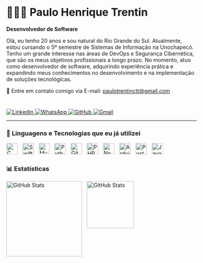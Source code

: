 # 👨🏻‍💻 Paulo Henrique Trentin

**Desenvolvedor de Software**

Olá, eu tenho 20 anos e sou natural do Rio Grande do Sul. Atualmente, estou cursando o 5º semestre de Sistemas de Informação na Unochapecó. Tenho um grande interesse nas áreas de DevOps e Segurança Cibernética, que são os meus objetivos profissionais a longo prazo. No momento, atuo como desenvolvedor de software, adquirindo experiência prática e expandindo meus conhecimentos no desenvolvimento e na implementação de soluções tecnológicas.

📩 Entre em contato comigo via E-mail: paulotrentinctt@gmail.com

#

<p align="left">
    <a href="https://www.linkedin.com/in/paulohenriquetrentin/">
        <img
            alt="LinkedIn"
            title="Visite meu perfil no LinkedIn"
            src="https://img.shields.io/badge/LinkedIn-0077B5?style=for-the-badge&logo=linkedin&logoColor=white"
        />
    </a>
    <a href="https://wa.me/5554996270214?text=Ol%C3%A1%2C%20Paulo!%20Peguei%20seu%20contato%20atrav%C3%A9s%20do%20GitHub!">
        <img
            alt="WhatsApp"
            title="Entre em contato comigo via WhatsApp"
            src="https://img.shields.io/badge/WhatsApp-25D366?style=for-the-badge&logo=whatsapp&logoColor=white"
        />
    </a>
    <a href="https://github.com/PauloHenriqueTrentin">
        <img
            alt="GitHub"
            title="Me siga no GitHub"
            src="https://img.shields.io/badge/GitHub-100000?style=for-the-badge&logo=github&logoColor=white"
        />
    </a>
    <a href="mailto:paulotrentinctt@gmail.com?subject=Quero%20falar%20com%20voc%C3%AA!&body=Ol%C3%A1%2C%20Paulo!%20Tudo%20bem%20com%20voc%C3%AA!%3F%20Peguei%20seu%20E-mail%20atrav%C3%A9s%20do%20GitHub%20%F0%9F%98%80">
        <img
            alt="Gmail"
            title="Entre em contato comigo via E-mail (Esse botão só funciona em dispositivos móveis)"
            src="https://img.shields.io/badge/Gmail-D14836?style=for-the-badge&logo=gmail&logoColor=white"
        />
    </a>
</p>

---

### 🤖 Linguagens e Tecnologias que eu já utilizei

<p>
    <a href="https://en.wikipedia.org/wiki/C_(programming_language)">
        <img align="left" alt="C" title="C" width="30px" style="padding-right: 10px;" src="https://cdn.jsdelivr.net/gh/devicons/devicon@latest/icons/c/c-original.svg" />
    </a>
    <a href="https://developer.apple.com/swift/">
        <img align="left" alt="Swift" title="Swift" width="30px" style="padding-right: 10px;" src="https://cdn.jsdelivr.net/gh/devicons/devicon@latest/icons/swift/swift-original.svg"/>
    </a>
    <a href="https://www.mysql.com/">
        <img align="left" alt="MySQL" title="MySQL" width="28px" style="padding-right: 10px;" src="https://cdn.jsdelivr.net/gh/devicons/devicon@latest/icons/mysql/mysql-original-wordmark.svg" />
    </a>
    <a href="https://www.python.org/">
        <img align="left" alt="Python" title="Python" width="30px" style="padding-right: 10px;" src="https://cdn.jsdelivr.net/gh/devicons/devicon@latest/icons/python/python-original.svg"/>
    </a>
    <a href="https://git-scm.com/">
        <img align="left" alt="Git" title="Git" width="30px" style="padding-right: 10px;" src="https://cdn.jsdelivr.net/gh/devicons/devicon@latest/icons/git/git-original.svg"/>
    </a>
    <a href="https://www.php.net/">
        <img align="left" alt="PHP" title="PHP" width="30px" style="padding-right: 10px;" src="https://cdn.jsdelivr.net/gh/devicons/devicon@latest/icons/php/php-original.svg"/>
    </a>
    <a href="https://nodejs.org/">
        <img align="left" alt="Node.js" title="Node.js" width="30px" style="padding-right: 10px;" src="https://cdn.jsdelivr.net/gh/devicons/devicon@latest/icons/nodejs/nodejs-original-wordmark.svg"/>
    </a>
    <a href="https://www.arduino.cc/">
        <img align="left" alt="Arduino" title="Arduino" width="30px" style="padding-right: 10px;" src="https://cdn.jsdelivr.net/gh/devicons/devicon@latest/icons/arduino/arduino-original.svg"/>
    </a>
    <a href="https://www.postman.com/">
        <img align="left" alt="Postman" title="Postman" width="30px" style="padding-right: 10px;" src="https://cdn.jsdelivr.net/gh/devicons/devicon@latest/icons/postman/postman-original.svg"/>
    </a>
    <a href="https://developer.mozilla.org/en-US/docs/Web/JavaScript">
        <img align="left" alt="JavaScript" title="JavaScript" width="30px" style="padding-right: 10px;" src="https://cdn.jsdelivr.net/gh/devicons/devicon@latest/icons/javascript/javascript-original.svg"/>
    </a>
</p>

<br/>
<br/>

### 📊 Estatísticas

<p>
  <img align="left" alt="GitHub Stats" height="200" style="padding-right: 10px;" src="https://github-readme-stats.vercel.app/api?username=PauloHenriqueTrentin&show_icons=true&theme=gruvbox&=true&locale=pt-br" />
  <img align="left" alt="GitHub Stats" height="125" src="https://github-readme-stats.vercel.app/api/top-langs/?username=PauloHenriqueTrentin&theme=gruvbox&layout=compact&custom_title=Tecnologias&langs_count=9" />
</p>
